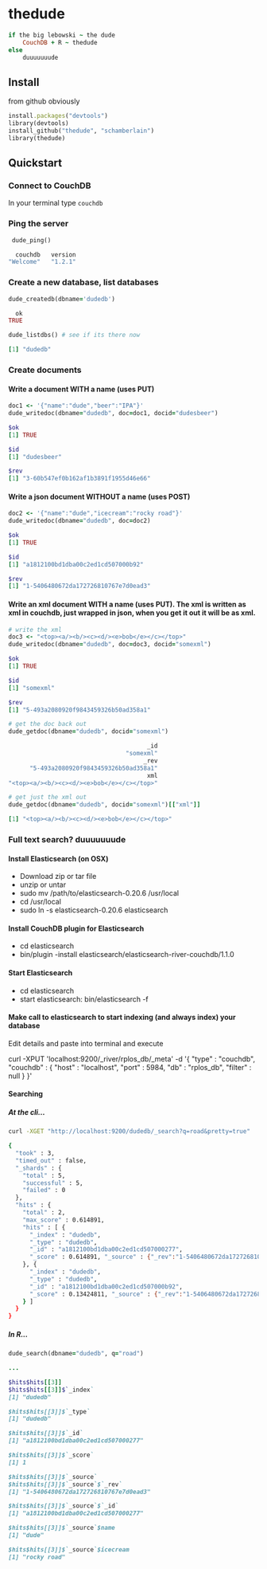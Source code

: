 thedude
=======

```ruby
if the big lebowski ~ the dude
	CouchDB + R ~ thedude
else
	duuuuuuude
```

## Install 

from github obviously

```ruby
install.packages("devtools")
library(devtools)
install_github("thedude", "schamberlain")
library(thedude)
```

## Quickstart

### Connect to CouchDB

In your terminal type `couchdb`

### Ping the server

```ruby
 dude_ping()

  couchdb   version 
"Welcome"   "1.2.1" 
```

### Create a new database, list databases

```ruby
dude_createdb(dbname='dudedb')

  ok 
TRUE 

dude_listdbs() # see if its there now

[1] "dudedb"
```

### Create documents

#### Write a document WITH a name (uses PUT)
```ruby
doc1 <- '{"name":"dude","beer":"IPA"}'
dude_writedoc(dbname="dudedb", doc=doc1, docid="dudesbeer")

$ok
[1] TRUE

$id
[1] "dudesbeer"

$rev
[1] "3-60b547ef0b162af1b3891f1955d46e66"
```

#### Write a json document WITHOUT a name (uses POST)
```ruby
doc2 <- '{"name":"dude","icecream":"rocky road"}'
dude_writedoc(dbname="dudedb", doc=doc2)

$ok
[1] TRUE

$id
[1] "a1812100bd1dba00c2ed1cd507000b92"

$rev
[1] "1-5406480672da172726810767e7d0ead3"
```

#### Write an xml document WITH a name (uses PUT). The xml is written as xml in couchdb, just wrapped in json, when you get it out it will be as xml.

```ruby
# write the xml
doc3 <- "<top><a/><b/><c><d/><e>bob</e></c></top>"
dude_writedoc(dbname="dudedb", doc=doc3, docid="somexml")

$ok
[1] TRUE

$id
[1] "somexml"

$rev
[1] "5-493a2080920f9843459326b50ad358a1"

# get the doc back out
dude_getdoc(dbname="dudedb", docid="somexml")

                                       _id 
                                 "somexml" 
                                      _rev 
      "5-493a2080920f9843459326b50ad358a1" 
                                       xml 
"<top><a/><b/><c><d/><e>bob</e></c></top>" 

# get just the xml out
dude_getdoc(dbname="dudedb", docid="somexml")[["xml"]]

[1] "<top><a/><b/><c><d/><e>bob</e></c></top>"
```


### Full text search? duuuuuuude

#### Install Elasticsearch (on OSX)

+ Download zip or tar file
+ unzip or untar
+ sudo mv /path/to/elasticsearch-0.20.6 /usr/local
+ cd /usr/local
+ sudo ln -s elasticsearch-0.20.6 elasticsearch

#### Install CouchDB plugin for Elasticsearch

+ cd elasticsearch
+ bin/plugin -install elasticsearch/elasticsearch-river-couchdb/1.1.0

#### Start Elasticsearch

+ cd elasticsearch
+ start elasticsearch: bin/elasticsearch -f

#### Make call to elasticsearch to start indexing (and always index) your database

Edit details and paste into terminal and execute

curl -XPUT 'localhost:9200/_river/rplos_db/_meta' -d '{
    "type" : "couchdb",
    "couchdb" : {
        "host" : "localhost",
        "port" : 5984,
        "db" : "rplos_db",
        "filter" : null
    }
}'

#### Searching

##### At the cli...

```sh
curl -XGET "http://localhost:9200/dudedb/_search?q=road&pretty=true"

{
  "took" : 3,
  "timed_out" : false,
  "_shards" : {
    "total" : 5,
    "successful" : 5,
    "failed" : 0
  },
  "hits" : {
    "total" : 2,
    "max_score" : 0.614891,
    "hits" : [ {
      "_index" : "dudedb",
      "_type" : "dudedb",
      "_id" : "a1812100bd1dba00c2ed1cd507000277",
      "_score" : 0.614891, "_source" : {"_rev":"1-5406480672da172726810767e7d0ead3","_id":"a1812100bd1dba00c2ed1cd507000277","name":"dude","icecream":"rocky road"}
    }, {
      "_index" : "dudedb",
      "_type" : "dudedb",
      "_id" : "a1812100bd1dba00c2ed1cd507000b92",
      "_score" : 0.13424811, "_source" : {"_rev":"1-5406480672da172726810767e7d0ead3","_id":"a1812100bd1dba00c2ed1cd507000b92","name":"dude","icecream":"rocky road"}
    } ]
  }
}
```

##### In R...

```ruby
dude_search(dbname="dudedb", q="road")

...

$hits$hits[[3]]
$hits$hits[[3]]$`_index`
[1] "dudedb"

$hits$hits[[3]]$`_type`
[1] "dudedb"

$hits$hits[[3]]$`_id`
[1] "a1812100bd1dba00c2ed1cd507000277"

$hits$hits[[3]]$`_score`
[1] 1

$hits$hits[[3]]$`_source`
$hits$hits[[3]]$`_source`$`_rev`
[1] "1-5406480672da172726810767e7d0ead3"

$hits$hits[[3]]$`_source`$`_id`
[1] "a1812100bd1dba00c2ed1cd507000277"

$hits$hits[[3]]$`_source`$name
[1] "dude"

$hits$hits[[3]]$`_source`$icecream
[1] "rocky road"
```